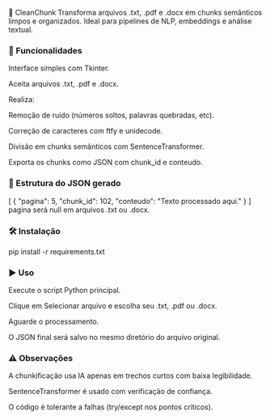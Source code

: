 📘 CleanChunk
Transforma arquivos .txt, .pdf e .docx em chunks semânticos limpos e organizados. Ideal para pipelines de NLP, embeddings e análise textual.

### 🚀 Funcionalidades
Interface simples com Tkinter.

Aceita arquivos .txt, .pdf e .docx.

Realiza:

Remoção de ruído (números soltos, palavras quebradas, etc).

Correção de caracteres com ftfy e unidecode.

Divisão em chunks semânticos com SentenceTransformer.

Exporta os chunks como JSON com chunk_id e conteudo.

### 📂 Estrutura do JSON gerado
[
  {
    "pagina": 5,
    "chunk_id": 102,
    "conteudo": "Texto processado aqui."
  }
]
pagina será null em arquivos .txt ou .docx.

### 🛠️ Instalação
pip install -r requirements.txt

### ▶️ Uso
Execute o script Python principal.

Clique em Selecionar arquivo e escolha seu .txt, .pdf ou .docx.

Aguarde o processamento.

O JSON final será salvo no mesmo diretório do arquivo original.

### ⚠️ Observações
A chunkificação usa IA apenas em trechos curtos com baixa legibilidade.

SentenceTransformer é usado com verificação de confiança.

O código é tolerante a falhas (try/except nos pontos críticos).

